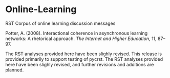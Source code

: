 # Online-Learning
RST Corpus of online learning discussion messages

Potter, A. (2008). Interactional coherence in asynchronous learning networks: A rhetorical approach. _The Internet and Higher Education_, 11, 87–97.

The RST analyses provided here have been slighly revised.
This release is provided primarily to support testing of pycrst. The RST analyses provided here have been slighly revised, and further revisions and additions are planned.
